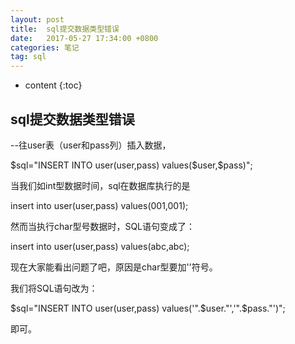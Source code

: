 ```yaml
---
layout: post
title:  sql提交数据类型错误
date:   2017-05-27 17:34:00 +0800
categories: 笔记
tag: sql
---
```


* content
{:toc}

## sql提交数据类型错误

--往user表（user和pass列）插入数据，

$sql="INSERT INTO user(user,pass) values($user,$pass)";

当我们如int型数据时间，sql在数据库执行的是

insert into user(user,pass) values(001,001);

然而当执行char型号数据时，SQL语句变成了：

insert into user(user,pass) values(abc,abc);

现在大家能看出问题了吧，原因是char型要加''符号。

我们将SQL语句改为：

$sql="INSERT INTO user(user,pass) values('".$user."','".$pass."')";

即可。

